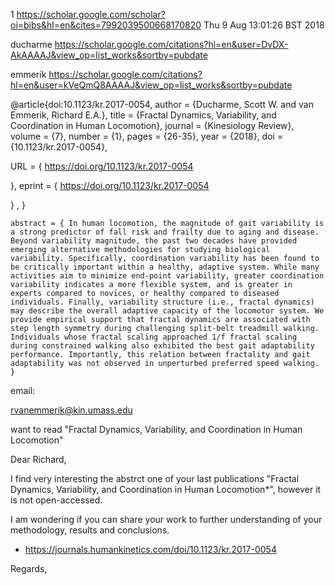 1
https://scholar.google.com/scholar?oi=bibs&hl=en&cites=7992039500668170820
Thu  9 Aug 13:01:26 BST 2018




ducharme
https://scholar.google.com/citations?hl=en&user=DvDX-AkAAAAJ&view_op=list_works&sortby=pubdate

emmerik
https://scholar.google.com/citations?hl=en&user=kVeQmQ8AAAAJ&view_op=list_works&sortby=pubdate



@article{doi:10.1123/kr.2017-0054,
author = {Ducharme, Scott W. and van Emmerik, Richard E.A.},
title = {Fractal Dynamics, Variability, and Coordination in Human Locomotion},
journal = {Kinesiology Review},
volume = {7},
number = {1},
pages = {26-35},
year = {2018},
doi = {10.1123/kr.2017-0054},

URL = { 
        https://doi.org/10.1123/kr.2017-0054
    
},
eprint = { 
        https://doi.org/10.1123/kr.2017-0054
    
}
,
}


    abstract = { In human locomotion, the magnitude of gait variability is a strong predictor of fall risk and frailty due to aging and disease. Beyond variability magnitude, the past two decades have provided emerging alternative methodologies for studying biological variability. Specifically, coordination variability has been found to be critically important within a healthy, adaptive system. While many activities aim to minimize end-point variability, greater coordination variability indicates a more flexible system, and is greater in experts compared to novices, or healthy compared to diseased individuals. Finally, variability structure (i.e., fractal dynamics) may describe the overall adaptive capacity of the locomotor system. We provide empirical support that fractal dynamics are associated with step length symmetry during challenging split-belt treadmill walking. Individuals whose fractal scaling approached 1/f fractal scaling during constrained walking also exhibited the best gait adaptability performance. Importantly, this relation between fractality and gait adaptability was not observed in unperturbed preferred speed walking. }







email:

rvanemmerik@kin.umass.edu

want to read "Fractal Dynamics, Variability, and Coordination in Human Locomotion"


Dear Richard,

I find very interesting the abstrct one of your last publications "Fractal Dynamics, Variability, and Coordination in Human Locomotion*",
however it is not open-accessed. 

I am wondering if you can share your work to further understanding of your methodology, results and conclusions.

* https://journals.humankinetics.com/doi/10.1123/kr.2017-0054

Regards,



